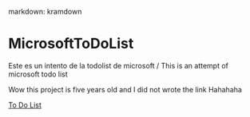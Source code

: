 markdown: kramdown
# MicrosoftToDoList
Este es un intento de la todolist de microsoft / This is an attempt of microsoft todo list


Wow this project is five years old and I did not wrote the link Hahahaha

[To Do List](https://fcancinos.github.io/MicrosoftToDoList/)
